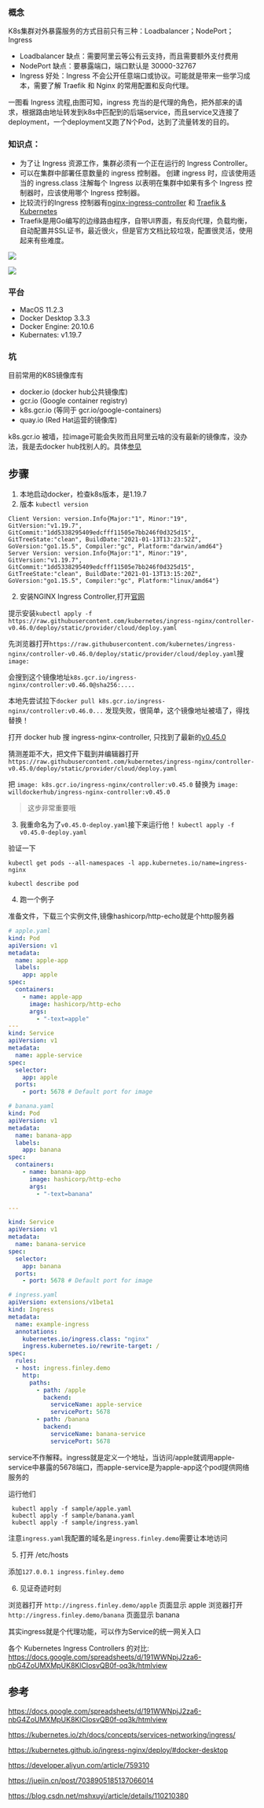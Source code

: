 ### 概念

K8s集群对外暴露服务的方式目前只有三种：Loadbalancer；NodePort；Ingress

- Loadbalancer 缺点：需要阿里云等公有云支持，而且需要额外支付费用
- NodePort 缺点：要暴露端口，端口默认是 30000-32767
- Ingress 好处：Ingress 不会公开任意端口或协议。可能就是带来一些学习成本，需要了解 Traefik 和 Nginx 的常用配置和反向代理。

一图看 Ingress 流程,由图可知，ingress 充当的是代理的角色，把外部来的请求，根据路由地址转发到k8s中匹配到的后端service，而且service又连接了deployment，一个deployment又跑了N个Pod，达到了流量转发的目的。

### 知识点：
* 为了让 Ingress 资源工作，集群必须有一个正在运行的 Ingress Controller。
* 可以在集群中部署任意数量的 ingress 控制器。 创建 ingress 时，应该使用适当的 ingress.class 注解每个 Ingress 以表明在集群中如果有多个 Ingress 控制器时，应该使用哪个 Ingress 控制器。
* 比较流行的Ingress 控制器有[nginx-ingress-controller](https://kubernetes.github.io/ingress-nginx/ ) 和 [Traefik & Kubernetes](https://doc.traefik.io/traefik/providers/kubernetes-ingress/)
* Traefik是用Go编写的边缘路由程序，自带UI界面，有反向代理，负载均衡，自动配置并SSL证书，最近很火，但是官方文档比较垃圾，配置很灵活，使用起来有些难度。

![](https://pek3b.qingstor.com/hexo-blog/202406151012232.png)


![](https://pek3b.qingstor.com/hexo-blog/202406151012890.png)

### 平台
* MacOS 11.2.3
* Docker Desktop 3.3.3
* Docker Engine: 20.10.6
* Kubernates: v1.19.7

### 坑

目前常用的K8S镜像库有

* docker.io (docker hub公共镜像库)
* gcr.io (Google container registry)
* k8s.gcr.io (等同于 gcr.io/google-containers)
* quay.io (Red Hat运营的镜像库)

k8s.gcr.io 被墙，拉image可能会失败而且阿里云啥的没有最新的镜像库，没办法，我是去docker hub找别人的。具体[参见](https://developer.aliyun.com/article/759310)

## 步骤

1. 本地启动docker，检查k8s版本，是1.19.7
2. 版本 `kubectl version`
```
Client Version: version.Info{Major:"1", Minor:"19", GitVersion:"v1.19.7", GitCommit:"1dd5338295409edcfff11505e7bb246f0d325d15", GitTreeState:"clean", BuildDate:"2021-01-13T13:23:52Z", GoVersion:"go1.15.5", Compiler:"gc", Platform:"darwin/amd64"}
Server Version: version.Info{Major:"1", Minor:"19", GitVersion:"v1.19.7", GitCommit:"1dd5338295409edcfff11505e7bb246f0d325d15", GitTreeState:"clean", BuildDate:"2021-01-13T13:15:20Z", GoVersion:"go1.15.5", Compiler:"gc", Platform:"linux/amd64"}
```

2. 安装NGINX Ingress Controller,打开[官网](https://kubernetes.github.io/ingress-nginx/deploy/#docker-desktop)

提示安装`kubectl apply -f https://raw.githubusercontent.com/kubernetes/ingress-nginx/controller-v0.46.0/deploy/static/provider/cloud/deploy.yaml`

先浏览器打开`https://raw.githubusercontent.com/kubernetes/ingress-nginx/controller-v0.46.0/deploy/static/provider/cloud/deploy.yaml`搜`image:`

会搜到这个镜像地址`k8s.gcr.io/ingress-nginx/controller:v0.46.0@sha256:....`

本地先尝试拉下`docker pull k8s.gcr.io/ingress-nginx/controller:v0.46.0...` 发现失败，很简单，这个镜像地址被墙了，得找替换！

打开 docker hub 搜 ingress-nginx-controller, 只找到了最新的[v0.45.0](https://hub.docker.com/r/willdockerhub/ingress-nginx-controller/tags?page=1&ordering=last_updated)

猜测差距不大，把文件下载到并编辑器打开
`https://raw.githubusercontent.com/kubernetes/ingress-nginx/controller-v0.45.0/deploy/static/provider/cloud/deploy.yaml`

把
`image: k8s.gcr.io/ingress-nginx/controller:v0.45.0` 替换为 
`image: willdockerhub/ingress-nginx-controller:v0.45.0`

> 这步非常重要哦

3. 我重命名为了`v0.45.0-deploy.yaml`接下来运行他！
`kubectl apply -f v0.45.0-deploy.yaml`

验证一下

`kubectl get pods --all-namespaces -l app.kubernetes.io/name=ingress-nginx`

`kubectl describe pod`

4. 跑一个例子

准备文件，下载三个实例文件,镜像hashicorp/http-echo就是个http服务器


```yaml
# apple.yaml 
kind: Pod
apiVersion: v1
metadata:
  name: apple-app
  labels:
    app: apple
spec:
  containers:
    - name: apple-app
      image: hashicorp/http-echo
      args:
        - "-text=apple"
---
kind: Service
apiVersion: v1
metadata:
  name: apple-service
spec:
  selector:
    app: apple
  ports:
    - port: 5678 # Default port for image
```


```yaml
# banana.yaml
kind: Pod
apiVersion: v1
metadata:
  name: banana-app
  labels:
    app: banana
spec:
  containers:
    - name: banana-app
      image: hashicorp/http-echo
      args:
        - "-text=banana"

---

kind: Service
apiVersion: v1
metadata:
  name: banana-service
spec:
  selector:
    app: banana
  ports:
    - port: 5678 # Default port for image
```


```yaml
# ingress.yaml
apiVersion: extensions/v1beta1
kind: Ingress
metadata:
  name: example-ingress
  annotations:
    kubernetes.io/ingress.class: "nginx"
    ingress.kubernetes.io/rewrite-target: /
spec:
  rules:
  - host: ingress.finley.demo
    http:
      paths:
        - path: /apple
          backend:
            serviceName: apple-service
            servicePort: 5678
        - path: /banana
          backend:
            serviceName: banana-service
            servicePort: 5678

```

service不作解释。ingress就是定义一个地址，当访问/apple就调用apple-service中暴露的5678端口，而apple-service是为apple-app这个pod提供网络服务的

运行他们
```
 kubectl apply -f sample/apple.yaml 
 kubectl apply -f sample/banana.yaml 
 kubectl apply -f sample/ingress.yaml 
```

注意`ingress.yaml`我配置的域名是`ingress.finley.demo`需要让本地访问

5. 打开 /etc/hosts

添加`127.0.0.1 ingress.finley.demo`

6. 见证奇迹时刻

浏览器打开 `http://ingress.finley.demo/apple` 页面显示 apple
浏览器打开 `http://ingress.finley.demo/banana` 页面显示 banana

其实ingress就是个代理功能，可以作为Service的统一网关入口


各个 Kubernetes Ingress Controllers
的对比: https://docs.google.com/spreadsheets/d/191WWNpjJ2za6-nbG4ZoUMXMpUK8KlCIosvQB0f-oq3k/htmlview

## 参考

https://docs.google.com/spreadsheets/d/191WWNpjJ2za6-nbG4ZoUMXMpUK8KlCIosvQB0f-oq3k/htmlview

https://kubernetes.io/zh/docs/concepts/services-networking/ingress/

https://kubernetes.github.io/ingress-nginx/deploy/#docker-desktop

https://developer.aliyun.com/article/759310

https://juejin.cn/post/7038905185137066014

https://blog.csdn.net/mshxuyi/article/details/110210380
